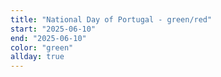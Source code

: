 ```yaml
---
title: "National Day of Portugal - green/red"
start: "2025-06-10"
end: "2025-06-10"
color: "green"
allday: true
---
```


